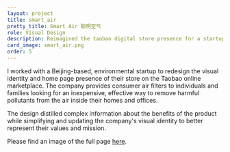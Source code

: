```yaml
---
layout: project
title: smart_air
pretty_title: Smart Air 聪明空气
role: Visual Design
description: Reimagined the taobao digital store presence for a startup in China.
card_image: smart_air.png
order: 5
---
```



<p>I worked with a Beijing-based, environmental startup to redesign the visual identity and home page presence of their store on the Taobao online marketplace. The company provides consumer air filters to individuals and families looking for an inexpensive, effective way to remove harmful pollutants from the air inside their homes and offices.</p>

<p>The design distilled complex information about the benefits of the product while simplifying and updating the company's visual identity to better represent their values and mission.</p>


<p>Please find an image of the full page <a class="inline-link" href="{{ site.baseurl }}/img/external/smart_air_full.png" target="_blank">here</a>.</p>

